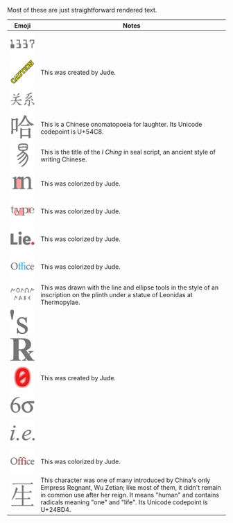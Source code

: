 Most of these are just straightforward rendered text.
 
Emoji|Notes
-----|-----
![1337](1337.png)|
![Caution Text](caution_text.png)|This was created by Jude.
![Guanxi Text](guanxi_text.png)|
![Ha](ha.png)|This is a Chinese onomatopoeia for laughter. Its Unicode codepoint is U+54C8.
![I Ching](i_ching.png)|This is the title of the _I Ching_ in seal script, an ancient style of writing Chinese.
![Keming](keming.png)|This was colorized by Jude.
![Kerning](kerning.png)|This was colorized by Jude.
![Lie](lie.png)|This was colorized by Jude.
![Ligature](ligature.png)|This was colorized by Jude.
![Molon Labe](molon_labe.png)|This was drawn with the line and ellipse tools in the style of an inscription on the plinth under a statue of Leonidas at Thermopylae.
![Possessive](possessive.png)|
![Prescription](prescription.png)|
![Red Zero](red_zero.png)|This was created by Jude.
![Six Sigma](six_sigma.png)|
![That Is](that_is.png)|
![Unligatured](unligatured.png)|This was colorized by Jude.
![Zetian Yolo](zetian_yolo.png)|This character was one of many introduced by China's only Empress Regnant, Wu Zetian; like most of them, it didn't remain in common use after her reign. It means "human" and contains radicals meaning "one" and "life". Its Unicode codepoint is U+24BD4.
